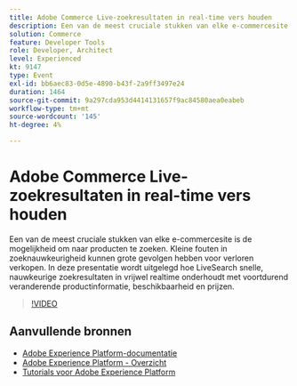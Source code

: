 ```yaml
---
title: Adobe Commerce Live-zoekresultaten in real-time vers houden
description: Een van de meest cruciale stukken van elke e-commercesite is de mogelijkheid om naar producten te zoeken. Kleine fouten in zoeknauwkeurigheid kunnen grote gevolgen hebben voor verloren verkopen. In deze presentatie wordt uitgelegd hoe LiveSearch snelle, nauwkeurige zoekresultaten in vrijwel realtime onderhoudt met voortdurend veranderende productinformatie, beschikbaarheid en prijzen.
solution: Commerce
feature: Developer Tools
role: Developer, Architect
level: Experienced
kt: 9147
type: Event
exl-id: bb6aec83-0d5e-4890-b43f-2a9ff3497e24
duration: 1464
source-git-commit: 9a297cda953d4414131657f9ac84580aea0eabeb
workflow-type: tm+mt
source-wordcount: '145'
ht-degree: 4%

---
```


# Adobe Commerce Live-zoekresultaten in real-time vers houden

Een van de meest cruciale stukken van elke e-commercesite is de mogelijkheid om naar producten te zoeken. Kleine fouten in zoeknauwkeurigheid kunnen grote gevolgen hebben voor verloren verkopen. In deze presentatie wordt uitgelegd hoe LiveSearch snelle, nauwkeurige zoekresultaten in vrijwel realtime onderhoudt met voortdurend veranderende productinformatie, beschikbaarheid en prijzen.

>[!VIDEO](https://video.tv.adobe.com/v/337580/?quality=12&learn=on&hidetitle=true)

## Aanvullende bronnen

- [Adobe Experience Platform-documentatie](https://experienceleague.adobe.com/docs/experience-platform.html)
- [Adobe Experience Platform - Overzicht](https://experienceleague.adobe.com/docs/experience-platform/landing/home.html)
- [Tutorials voor Adobe Experience Platform](https://experienceleague.adobe.com/docs/platform-learn/tutorials/overview.html?lang=nl)

